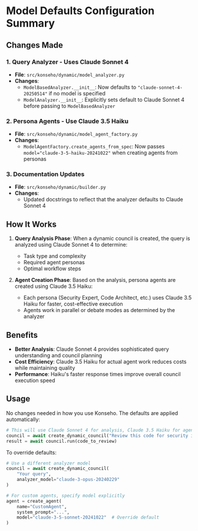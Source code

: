 # Model Defaults Configuration Summary

## Changes Made

### 1. Query Analyzer - Uses Claude Sonnet 4
- **File**: `src/konseho/dynamic/model_analyzer.py`
- **Changes**:
  - `ModelBasedAnalyzer.__init__`: Now defaults to `"claude-sonnet-4-20250514"` if no model is specified
  - `ModelAnalyzer.__init__`: Explicitly sets default to Claude Sonnet 4 before passing to `ModelBasedAnalyzer`

### 2. Persona Agents - Use Claude 3.5 Haiku
- **File**: `src/konseho/dynamic/model_agent_factory.py`
- **Changes**:
  - `ModelAgentFactory.create_agents_from_spec`: Now passes `model="claude-3-5-haiku-20241022"` when creating agents from personas

### 3. Documentation Updates
- **File**: `src/konseho/dynamic/builder.py`
- **Changes**:
  - Updated docstrings to reflect that the analyzer defaults to Claude Sonnet 4

## How It Works

1. **Query Analysis Phase**: When a dynamic council is created, the query is analyzed using Claude Sonnet 4 to determine:
   - Task type and complexity
   - Required agent personas
   - Optimal workflow steps

2. **Agent Creation Phase**: Based on the analysis, persona agents are created using Claude 3.5 Haiku:
   - Each persona (Security Expert, Code Architect, etc.) uses Claude 3.5 Haiku for faster, cost-effective execution
   - Agents work in parallel or debate modes as determined by the analyzer

## Benefits

- **Better Analysis**: Claude Sonnet 4 provides sophisticated query understanding and council planning
- **Cost Efficiency**: Claude 3.5 Haiku for actual agent work reduces costs while maintaining quality
- **Performance**: Haiku's faster response times improve overall council execution speed

## Usage

No changes needed in how you use Konseho. The defaults are applied automatically:

```python
# This will use Claude Sonnet 4 for analysis, Claude 3.5 Haiku for agents
council = await create_dynamic_council("Review this code for security issues")
result = await council.run(code_to_review)
```

To override defaults:

```python
# Use a different analyzer model
council = await create_dynamic_council(
    "Your query", 
    analyzer_model="claude-3-opus-20240229"
)

# For custom agents, specify model explicitly
agent = create_agent(
    name="CustomAgent",
    system_prompt="...",
    model="claude-3-5-sonnet-20241022"  # Override default
)
```